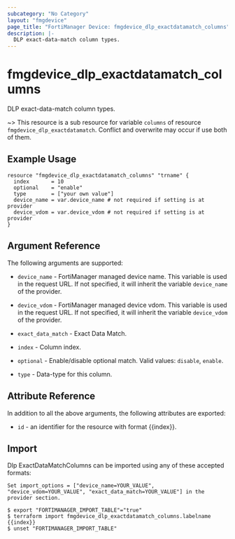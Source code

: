 ```yaml
---
subcategory: "No Category"
layout: "fmgdevice"
page_title: "FortiManager Device: fmgdevice_dlp_exactdatamatch_columns"
description: |-
  DLP exact-data-match column types.
---
```


# fmgdevice_dlp_exactdatamatch_columns
DLP exact-data-match column types.

~> This resource is a sub resource for variable `columns` of resource `fmgdevice_dlp_exactdatamatch`. Conflict and overwrite may occur if use both of them.



## Example Usage

```hcl
resource "fmgdevice_dlp_exactdatamatch_columns" "trname" {
  index       = 10
  optional    = "enable"
  type        = ["your own value"]
  device_name = var.device_name # not required if setting is at provider
  device_vdom = var.device_vdom # not required if setting is at provider
}
```

## Argument Reference


The following arguments are supported:

* `device_name` - FortiManager managed device name. This variable is used in the request URL. If not specified, it will inherit the variable `device_name` of the provider.
* `device_vdom` - FortiManager managed device vdom. This variable is used in the request URL. If not specified, it will inherit the variable `device_vdom` of the provider.
* `exact_data_match` - Exact Data Match.

* `index` - Column index.
* `optional` - Enable/disable optional match. Valid values: `disable`, `enable`.

* `type` - Data-type for this column.


## Attribute Reference

In addition to all the above arguments, the following attributes are exported:
* `id` - an identifier for the resource with format {{index}}.

## Import

Dlp ExactDataMatchColumns can be imported using any of these accepted formats:
```
Set import_options = ["device_name=YOUR_VALUE", "device_vdom=YOUR_VALUE", "exact_data_match=YOUR_VALUE"] in the provider section.

$ export "FORTIMANAGER_IMPORT_TABLE"="true"
$ terraform import fmgdevice_dlp_exactdatamatch_columns.labelname {{index}}
$ unset "FORTIMANAGER_IMPORT_TABLE"
```


